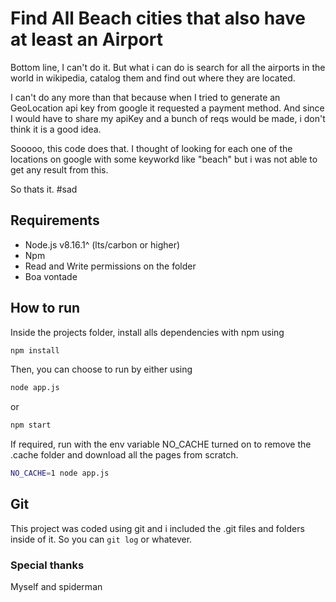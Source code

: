 # Find All Beach cities that also have at least an Airport

Bottom line, I can't do it. But what i can do is search for all the airports in the world in wikipedia, catalog them and find out where they are located.

I can't do any more than that because when I tried to generate an GeoLocation api key from google it requested a payment method. And since I would have to share my apiKey and a bunch of reqs would be made, i don't think it is a good idea.

Sooooo, this code does that. I thought of looking for each one of the locations on google with some keyworkd like "beach" but i was not able to get any result from this.

So thats it. #sad

## Requirements

- Node.js v8.16.1^ (lts/carbon or higher)
- Npm
- Read and Write permissions on the folder
- Boa vontade

## How to run
Inside the projects folder, install alls dependencies with npm using
```sh
npm install
```

Then, you can choose to run by either using
```sh
node app.js
```

or

```sh
npm start
```

If required, run with the env variable NO_CACHE turned on to remove the .cache folder and download all the pages from scratch.
```sh
NO_CACHE=1 node app.js
```

## Git
This project was coded using git and i included the .git files and folders inside of it. So you can ` git log ` or whatever.

### Special thanks
Myself and spiderman